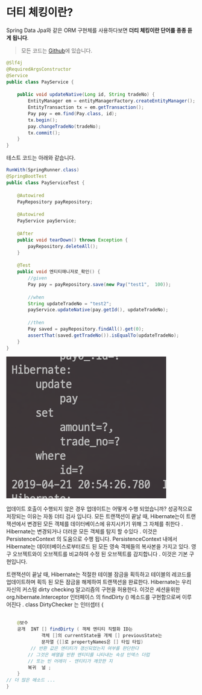 # 더티 체킹이란?

Spring Data Jpa와 같은 ORM 구현체를 사용하다보면 **더티 체킹이란 단어를 종종 듣게 됩니다**.  

> 모든 코드는 [Github](https://github.com/jojoldu/blog-code/tree/master/jpa-theory)에 있습니다.

```java
@Slf4j
@RequiredArgsConstructor
@Service
public class PayService {

    public void updateNative(Long id, String tradeNo) {
        EntityManager em = entityManagerFactory.createEntityManager();
        EntityTransaction tx = em.getTransaction();
        Pay pay = em.find(Pay.class, id);
        tx.begin();
        pay.changeTradeNo(tradeNo);
        tx.commit();
    }
}
```

테스트 코드는 아래와 같습니다.

```java
RunWith(SpringRunner.class)
@SpringBootTest
public class PayServiceTest {

    @Autowired
    PayRepository payRepository;

    @Autowired
    PayService payService;

    @After
    public void tearDown() throws Exception {
        payRepository.deleteAll();
    }

    @Test
    public void 엔티티매니저로_확인() {
        //given
        Pay pay = payRepository.save(new Pay("test1",  100));

        //when
        String updateTradeNo = "test2";
        payService.updateNative(pay.getId(), updateTradeNo);

        //then
        Pay saved = payRepository.findAll().get(0);
        assertThat(saved.getTradeNo()).isEqualTo(updateTradeNo);
    }
}

```

![update](./images/update.png)

업데이트 호출이 수행되지 않은 경우 업데이트는 어떻게 수행 되었습니까? 성공적으로 저장되는 이유는 자동 더티 검사 입니다.
모든 트랜잭션이 끝날 때, Hibernate는이 트랜잭션에서 변경된 모든 객체를 데이터베이스에 유지시키기 위해 그 자체를 취한다 . Hibernate는 변경되거나 더러운 모든 객체를 탐지 할 수있다 . 이것은 PersistenceContext 의 도움으로 수행 됩니다. PersistenceContext 내에서 Hibernate는 데이터베이스로부터로드 된 모든 영속 객체들의 복사본을 가지고 있다. 영구 오브젝트와이 오브젝트를 비교하여 수정 된 오브젝트를 감지합니다 . 이것은 기본 구현입니다. 


트랜잭션이 끝날 때, Hibernate는 적절한 테이블 잠금을 획득하고 테이블의 레코드를 업데이트하며 획득 된 모든 잠금을 해제하여 트랜잭션을 완료한다.
Hibernate는 우리 자신의 커스텀 dirty checking 알고리즘의 구현을 허용한다. 이것은 세션을위한 org.hibernate.Interceptor 인터페이스 의 findDirty () 메소드를 구현함으로써 이루어진다 .
class DirtyChecker 는 인터셉터 {

```java

    @보수
    공개  INT [] findDirty ( 객체 엔티티 직렬화 ID는
             객체 []의 currentState을 개체 [] previousState는
             문자열 {[]로 propertyNames은 [] 타입 타입)
         // 반환 값은 엔티티가 갱신되었는지 여부를 판단한다 
        // 그것은 배열을 반환 엔티티를 나타내는 속성 인덱스 더럽 
        // 또는 빈 어레이 - 엔티티가 깨끗한 지         
        복귀  널 ;
    }
// 더 많은 메소드 ...
}

```

